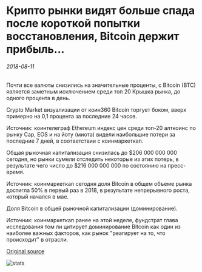 # Крипто рынки видят больше спада после короткой попытки восстановления, Bitcoin держит прибыль...

###### 2018-08-11

Почти все валюты снизились на значительные проценты, с Bitcoin (BTC) является заметным исключением среди топ 20 Крышка рынка, до одного процента в день.

Crypto Market визуализации от коин360 Bitcoin торгует боком, вверх примерно на 0,1 процента за последние 24 часов.

Источник: коинтелеграф Ethereum индекс цен среди топ-20 алткоинс по рынку Cap, EOS и на йоту (миота) видели наибольшие потери за последние 7 дней, в соответствии с коинмаркеткап.

Общая рыночная капитализация снизилась до $206 000 000 000 сегодня, но рынки сумели отследить некоторые из этих потерь, в результате чего число до $216 000 000 000 по состоянию на пресс-время.

Источник: коинмаркеткап сегодня доля Bitcoin в общем объеме рынка достигла 50% в первый раз в 2018, в результате непрерывного роста, который начался в мае.

Доля Bitcoin в общей рыночной капитализации (доминирование).

Источник: коинмаркеткап ранее на этой неделе, фундстрат глава исследования том ли цитирует доминирование Bitcoin как один из наиболее важных факторов, как рынок "реагирует на то, что происходит" в отрасли.

[Original source](https://cointelegraph.com/news/crypto-markets-see-more-slump-after-short-recovery-attempt-bitcoin-holds-gains)

![stats](https://c.statcounter.com/11760860/0/a89fa40b/1/ "stats")